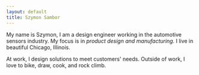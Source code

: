 ```yaml
---
layout: default
title: Szymon Sambor
---
```


My name is Szymon, I am a design engineer working in the automotive sensors industry. My focus is in *product design and manufacturing.* I live in beautiful Chicago, Illinois.

At work, I design solutions to meet customers' needs. Outside of work, I love to bike, draw, cook, and rock climb.
